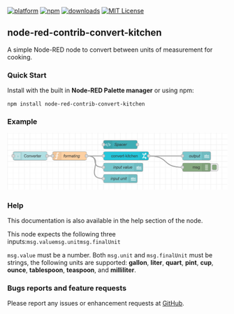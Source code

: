 [![platform](https://img.shields.io/badge/platform-Node--RED-red)](https://nodered.org)
[![npm](https://img.shields.io/npm/v/node-red-contrib-convert-kitchen.svg)](https://www.npmjs.com/package/node-red-contrib-convert-kitchen)
[![downloads](https://img.shields.io/npm/dt/node-red-contrib-convert-kitchen.svg)](https://www.npmjs.com/package/node-red-contrib-convert-kitchen)
[![MIT License](https://img.shields.io/badge/license-MIT-blue.svg)](https://github.com/HaroldPetersInskipp/node-red-contrib-convert-kitchen/blob/main/LICENSE)

## node-red-contrib-convert-kitchen
A simple Node-RED node to convert between units of measurement for cooking.



### Quick Start
Install with the built in <b>Node-RED Palette manager</b> or using npm:
```
npm install node-red-contrib-convert-kitchen
```

### Example
[<img src="example.png">]()

### Help
This documentation is also available in the help section of the node.

This node expects the following three inputs:<code>msg.value</code><code>msg.unit</code><code>msg.finalUnit</code>

<code>msg.value</code> must be a number.
Both <code>msg.unit</code> and <code>msg.finalUnit</code> must be strings, the following units are supported:
<b>gallon</b>, <b>liter</b>, <b>quart</b>, <b>pint</b>, <b>cup</b>, <b>ounce</b>, <b>tablespoon</b>, <b>teaspoon</b>, and <b>milliliter</b>.

### Bugs reports and feature requests

Please report any issues or enhancement requests at <a href="https://github.com/HaroldPetersInskipp/node-red-contrib-convert-kitchen/issues">GitHub</a>.